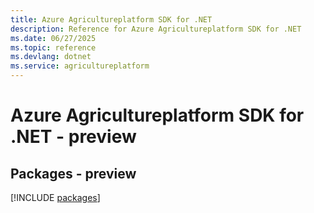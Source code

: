 ```yaml
---
title: Azure Agricultureplatform SDK for .NET
description: Reference for Azure Agricultureplatform SDK for .NET
ms.date: 06/27/2025
ms.topic: reference
ms.devlang: dotnet
ms.service: agricultureplatform
---
```

# Azure Agricultureplatform SDK for .NET - preview
## Packages - preview
[!INCLUDE [packages](agricultureplatform-index.md)]